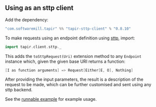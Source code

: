 ## Using as an sttp client

Add the dependency:

```scala
"com.softwaremill.tapir" %% "tapir-sttp-client" % "0.8.10"
```

To make requests using an endpoint definition using [sttp](https://github.com/softwaremill/sttp), import:

```scala
import tapir.client.sttp._
```

This adds the `toSttpRequest(Uri)` extension method to any `Endpoint` instance which, given the given base URI returns a 
function:

```scala
[I as function arguments] => Request[Either[E, O], Nothing]
```

After providing the input parameters, the result is a description of the request to be made, which can be further 
customised and sent using any sttp backend.

See  the [runnable example](https://github.com/softwaremill/tapir/blob/master/playground/src/main/scala/tapir/example/BooksExample.scala)
for example usage.
